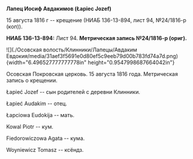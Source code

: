 **Лапец Иосиф Авдакимов (Łapiec Jozef)**

15 августа 1816 г -- крещение (НИАБ 136-13-894, лист 94, №24/1816-р
(коп)).

**НИАБ 136-13-894:** Лист 94. **Метрическая запись №24/1816-р (ориг).**

![](./Осовская волость/Клинники/Лапецы/Авдаким Евдокия/media/31aef3f5691e0d80ef5c9eeb79d00b783fd74a7d.png){width="6.496527777777778in"
height="0.9547998687664042in"}

Осовская Покровская церковь. 15 августа 1816 года. Метрическая запись о
крещении.

Łapieć Jozef -- сын родителей с деревни Клинники.

Łapieć Audakim -- отец.

Łapciowa Eudokija -- мать.

Kowal Piotr -- кум.

Fiedorowiczowa Agata -- кума.

Woyniewicz Tomasz -- ксёндз.
